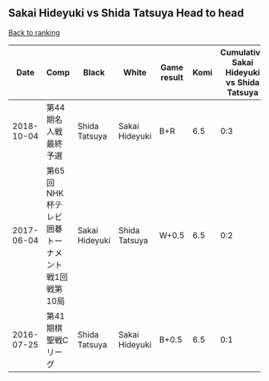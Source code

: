 ## Sakai Hideyuki vs Shida Tatsuya Head to head

[Back to ranking](../../index.md)




| **Date** | **Comp** | **Black** | **White** | **Game result** | **Komi** | **Cumulative Sakai Hideyuki vs Shida Tatsuya** | **Sakai Hideyuki streak** | **Shida Tatsuya streak** | 
| --- | --- | --- | --- | --- | --- | --- | --- | --- |
| 2018-10-04 | 第44期名人戦最終予選 | Shida Tatsuya | Sakai Hideyuki | B+R | 6.5 | 0:3 | 0 | 3 | 
| 2017-06-04 | 第65回NHK杯テレビ囲碁トーナメント戦1回戦第10局 | Sakai Hideyuki | Shida Tatsuya | W+0.5 | 6.5 | 0:2 | 0 | 2 | 
| 2016-07-25 | 第41期棋聖戦Cリーグ | Shida Tatsuya | Sakai Hideyuki | B+0.5 | 6.5 | 0:1 | 0 | 1 |




